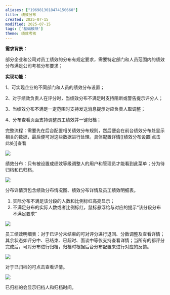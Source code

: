 ```yaml
---
aliases: ["1969813018474150660"]
title: 绩效分布
created: 2025-07-15
modified: 2025-07-15
tags: ['基础模块']
theme: 绩效考核
---
```


**需求背景：**

部分企业和公司对员工绩效的分布有规定要求，需要特定部门和人员范围内的绩效分布满足公司考核分布要求；

**实现功能：**

1、可实现企业的不同部门和人员的绩效分布设置；

2、对于绩效负责人在评分时，当绩效分布不满足时支持阻断或警告提示评分人；

3、当绩效分布不满足一定范围时支持发送消息提示对应负责人取调整；

4、分布查看页面支持调整员工绩效并一键归档；

完整流程：需要先在后台配置相关绩效分布规则，然后便会在前台绩效分布处显示相关的数据，最后便可对这些数据进行处理。具体配置详情[[绩效分布设置|点击此处]]查看

![](https://myhelpdoc.oss-cn-heyuan.aliyuncs.com/mdimages/c1a2ed7663955e8c904cbb54e8271122.jpg)

绩效分布：只有被设置成绩效等级调整人的用户和管理员才能看到此菜单；分为待归档和已归档。

![](https://myhelpdoc.oss-cn-heyuan.aliyuncs.com/mdimages/5b17c3effa8b5acc88c54ad7deefdffe.jpg)

分布详情页包含绩效分布情况图、绩效分布详情及员工绩效明细表。

1. 实际分布不满足该分段的人数和比例标红高亮显示；
2. 不满足分布的实际人数或者比例标红，鼠标悬浮给与对应的提示“该分段分布不满足要求”

![](https://myhelpdoc.oss-cn-heyuan.aliyuncs.com/mdimages/8dc23e3f990bb4ac98c648c9a6e28a90.jpg)

员工绩效明细表：对于已评分未结束的可对评分进行退回、分数调整及查看详情；其余状态如评分中、已结束、已超时、面谈中等仅支持查看详情；当所有的都评分完成后，可对分布进行归档，归档时根据后台分布配置来进行对应的反馈。

![](https://myhelpdoc.oss-cn-heyuan.aliyuncs.com/mdimages/7db60ca51122cbf7c7fe134185084e34.jpg)

对于已归档的可点击查看详情。

![](https://myhelpdoc.oss-cn-heyuan.aliyuncs.com/mdimages/efe5c1b09ec940616ea7042deb5d7ce7.jpg)

已归档的会显示归档人和归档时间。

